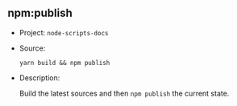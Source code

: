 ## npm:publish

-   Project: `node-scripts-docs`
-   Source:

    ```shell
    yarn build && npm publish
    ```

-   Description:

    Build the latest sources and then `npm publish` the current state.
